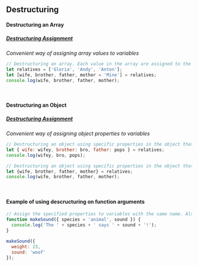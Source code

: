 ## Destructuring

#### Destructuring an Array
##### [Destructuring Assignment](https://developer.mozilla.org/en-US/docs/Web/JavaScript/Reference/Operators/Destructuring_assignment)
*Convenient way of assigning array values to variables*
```js
// Destructuring an array. Each value in the array are assigned to the provided variable names. The last one is an example of using a default value.
let relatives = ['Gloria', 'Andy', 'Anton'];
let [wife, brother, father, mother = 'Mine'] = relatives;
console.log(wife, brother, father, mother);
```

<br>

#### Destructuring an Object
##### [Destructuring Assignment](https://developer.mozilla.org/en-US/docs/Web/JavaScript/Reference/Operators/Destructuring_assignment)
*Convenient way of assigning object properties to variables*
```js
// Destructuring an object using specific properties in the object that are assigned to the provided variable names.
let { wife: wifey, brother: bro, father: pops } = relatives;
console.log(wifey, bro, pops);

// Destructuring an object using specific properties in the object that use their property names as their variable names
let {wife, brother, father, mother} = relatives;
console.log(wife, brother, father, mother);
```

<br>

#### Example of using descructuring on function arguments
```js
// Assign the specified properties to variables with the same name. Also shows a parameter that has a default value.
function makeSound({ species = 'animal', sound }) {
  console.log('The ' + species + ' says ' + sound + '!');
}

makeSound({
  weight: 23,
  sound: 'woof'
});
```
